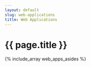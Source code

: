 ```yaml
---
layout: default
slug: web-applications
title: Web Applications
---
```

<div class="span9">
	<h1>{{ page.title }}</h1>
</div>
<div class="sidebar-nav span3">
  {% include_array web_apps_asides %}
</div>


